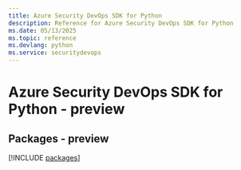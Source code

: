 ```yaml
---
title: Azure Security DevOps SDK for Python
description: Reference for Azure Security DevOps SDK for Python
ms.date: 05/13/2025
ms.topic: reference
ms.devlang: python
ms.service: securitydevops
---
```

# Azure Security DevOps SDK for Python - preview
## Packages - preview
[!INCLUDE [packages](security-devops-index.md)]